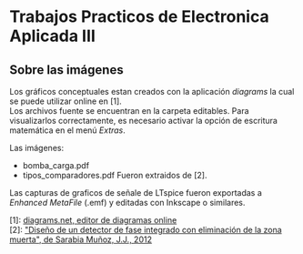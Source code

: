 # Trabajos Practicos de Electronica Aplicada III
## Sobre las imágenes


Los gráficos conceptuales estan creados con la aplicación _diagrams_ la cual se puede utilizar online en [1].  
Los archivos fuente se encuentran en la carpeta editables. Para visualizarlos correctamente, es necesario activar la opción de escritura matemática en el menú _Extras_.  

Las imágenes:  
 - bomba_carga.pdf
 - tipos_comparadores.pdf
Fueron extraidos de [2].  

Las capturas de graficos de señale de LTspice fueron exportadas a _Enhanced MetaFile_ (.emf) y editadas con Inkscape o similares.

[1]: [diagrams.net, editor de diagramas online](https://app.diagrams.net)  
[2]: ["Diseño de un detector de fase integrado con eliminación de la
zona muerta", de Sarabia Muñoz, J.J., 2012](https://en.iuma.ulpgc.es/rfic/diseno-de-un-detector-de-fase-integrado-con-eliminacion-de-la-zona-muerta/)
